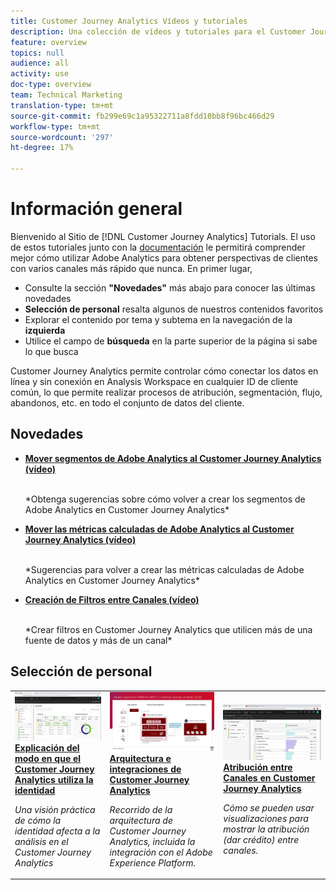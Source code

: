 ```yaml
---
title: Customer Journey Analytics Vídeos y tutoriales
description: Una colección de vídeos y tutoriales para el Customer Journey Analytics de Adobe.
feature: overview
topics: null
audience: all
activity: use
doc-type: overview
team: Technical Marketing
translation-type: tm+mt
source-git-commit: fb299e69c1a95322711a8fdd10bb8f96bc466d29
workflow-type: tm+mt
source-wordcount: '297'
ht-degree: 17%

---
```



# Información general

Bienvenido al Sitio de [!DNL Customer Journey Analytics] Tutorials.  El uso de estos tutoriales junto con la [documentación](https://docs.adobe.com/content/help/es-ES/analytics-platform/using/cja-landing.html) le permitirá comprender mejor cómo utilizar Adobe Analytics para obtener perspectivas de clientes con varios canales más rápido que nunca.  En primer lugar,

* Consulte la sección **&quot;Novedades&quot;** más abajo para conocer las últimas novedades
* **Selección de personal** resalta algunos de nuestros contenidos favoritos
* Explorar el contenido por tema y subtema en la navegación de la **izquierda**
* Utilice el campo de **búsqueda** en la parte superior de la página si sabe lo que busca

Customer Journey Analytics permite controlar cómo conectar los datos en línea y sin conexión en Analysis Workspace en cualquier ID de cliente común, lo que permite realizar procesos de atribución, segmentación, flujo, abandonos, etc. en todo el conjunto de datos del cliente.

## Novedades

* **[Mover segmentos de Adobe Analytics al Customer Journey Analytics (vídeo)](/help/moving-adobe-analytics-segments-to-customer-journey-analytics.md)**

   <br>
   *Obtenga sugerencias sobre cómo volver a crear los segmentos de Adobe Analytics en Customer Journey Analytics*

* **[Mover las métricas calculadas de Adobe Analytics al Customer Journey Analytics (vídeo)](/help/moving-your-calculated-metrics-from-adobe-analytics-to-customer-journey-analytics.md)**

   <br>
   *Sugerencias para volver a crear las métricas calculadas de Adobe Analytics en Customer Journey Analytics*

* **[Creación de Filtros entre Canales (vídeo)](/help/creating-cross-channel-filters-in-customer-journey-analytics.md)**

   <br>
   *Crear filtros en Customer Journey Analytics que utilicen más de una fuente de datos y más de un canal*

## Selección de personal

<table>
<tr>
  <td>
    <a href="/help/understanding-how-customer-journey-analytics-uses-identity.md">
      <img alt="Explicación de cómo utiliza la identidad CJA" src="assets/30750.jpg" />
    </a>
    <div>
      <a href="/help/understanding-how-customer-journey-analytics-uses-identity.md">
    <strong>Explicación del modo en que el Customer Journey Analytics utiliza la identidad</strong>
    </a>
    </div>
    <p>
    <em>Una visión práctica de cómo la identidad afecta a la análisis en el Customer Journey Analytics</em>
    <p>
  </td>
   <td>
    <a href="/help/architecture-and-integrations-of-cja.md">
      <img alt="Arquitectura e integraciones de Customer Journey Analytics" src="assets/32483.jpg" />
    </a>
    <div>
      <a href="/help/architecture-and-integrations-of-cja.md">
    <strong>Arquitectura e integraciones de Customer Journey Analytics</strong>
    </a>
    </div>
    <p>
    <em>Recorrido de la arquitectura de Customer Journey Analytics, incluida la integración con el Adobe Experience Platform.</em>
    <p>
  </td>
  <td>
    <a href="/help/cross-channel-attribution-in-customer-journey-analytics.md">
      <img alt="Atribución entre Canales en Customer Journey Analytics" src="assets/31772.jpg" />
    </a>
    <div>
      <a href="/help/cross-channel-attribution-in-customer-journey-analytics.md">
    <strong>Atribución entre Canales en Customer Journey Analytics</strong>
    </a>
    </div>
    <p>
    <em>Cómo se pueden usar visualizaciones para mostrar la atribución (dar crédito) entre canales.</em>
    <p>
  </td>
</tr>
</table>
